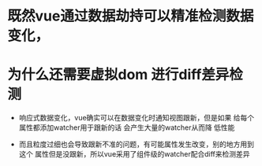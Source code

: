 

# 既然vue通过数据劫持可以精准检测数据变化，
# 为什么还需要虚拟dom 进行diff差异检测

  - 响应式数据变化，vue确实可以在数据变化时通知视图跟新，但是如果
    给每个属性都添加watcher用于跟新的话 会产生大量的watcher从而降
    低性能

  - 而且粒度过细也会导致跟新不准的问题，有可能属性发生改变，别的地方用到这个 
    属性但是没跟新，所以vue采用了组件级的watcher配合diff来检测差异